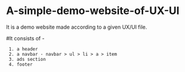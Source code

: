 
# A-simple-demo-website-of-UX-UI

It is a demo website made according to a given UX/UI file.

#It consists of - 

     1. a header
     2. a navbar - navbar > ul > li > a > item
     3. ads section
     4. footer

